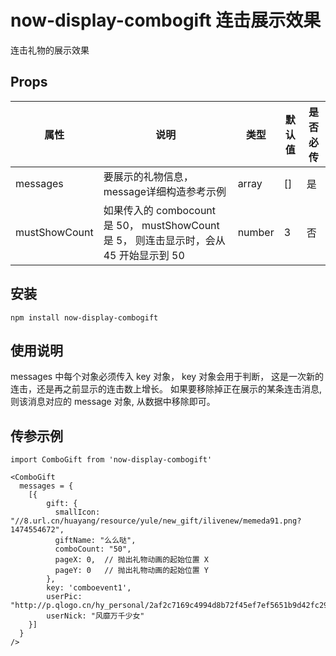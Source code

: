 # now-display-combogift 连击展示效果
连击礼物的展示效果

## Props

| 属性          | 说明                 | 类型              | 默认值 | 是否必传 |
| ------------- | -------------------- | ----------------- | ------ | -------- |  
| messages      | 要展示的礼物信息，message详细构造参考示例     | array             | []     | 是       |
| mustShowCount | 如果传入的 combocount 是 50， mustShowCount 是 5， 则连击显示时，会从 45 开始显示到 50  | number | 3 | 否 |

## 安装
```
npm install now-display-combogift
```

## 使用说明

messages 中每个对象必须传入 key 对象， key 对象会用于判断， 这是一次新的连击，还是再之前显示的连击数上增长。
如果要移除掉正在展示的某条连击消息, 则该消息对应的 message 对象, 从数据中移除即可。

## 传参示例

``` 
import ComboGift from 'now-display-combogift'

<ComboGift
  messages = {
    [{
        gift: {
          smallIcon: "//8.url.cn/huayang/resource/yule/new_gift/ilivenew/memeda91.png?1474554672",
          giftName: "么么哒",
          comboCount: "50",
          pageX: 0,  // 抛出礼物动画的起始位置 X
          pageY: 0   // 抛出礼物动画的起始位置 Y
        },
        key: 'comboevent1',
        userPic: "http://p.qlogo.cn/hy_personal/2af2c7169c4994d8b72f45ef7ef5651b9d42fc293c9222477feca52da3eaeaabc35bb6000b246a99/",
        userNick: "风靡万千少女"
    }]
  }
/>
```

